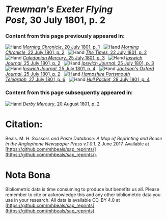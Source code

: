 # *Trewman's Exeter Flying Post*, 30 July 1801, p. 2  
  
### Content from this page previously appeared in:  
![Hand](http://scissorsandpaste.net/wp-content/uploads/2017/06/smallhandpointer.png) [*Morning Chronicle*, 20 July 1801, p. 1](https://mhbeals.github.io/sap_html/Morning-Chronicle/Morning-Chronicle-20-July-1801-p-1)  
![Hand](http://scissorsandpaste.net/wp-content/uploads/2017/06/smallhandpointer.png) [*Morning Chronicle*, 22 July 1801, p. 2](https://mhbeals.github.io/sap_html/Morning-Chronicle/Morning-Chronicle-22-July-1801-p-2)  
![Hand](http://scissorsandpaste.net/wp-content/uploads/2017/06/smallhandpointer.png) [*The Times*, 22 July 1801, p. 2](https://mhbeals.github.io/sap_html/The-Times/The-Times-22-July-1801-p-2)  
![Hand](http://scissorsandpaste.net/wp-content/uploads/2017/06/smallhandpointer.png) [*Caledonian Mercury*, 25 July 1801, p. 3](https://mhbeals.github.io/sap_html/Caledonian-Mercury/Caledonian-Mercury-25-July-1801-p-3)  
![Hand](http://scissorsandpaste.net/wp-content/uploads/2017/06/smallhandpointer.png) [*Ipswich Journal*, 25 July 1801, p. 2](https://mhbeals.github.io/sap_html/Ipswich-Journal/Ipswich-Journal-25-July-1801-p-2)  
![Hand](http://scissorsandpaste.net/wp-content/uploads/2017/06/smallhandpointer.png) [*Ipswich Journal*, 25 July 1801, p. 3](https://mhbeals.github.io/sap_html/Ipswich-Journal/Ipswich-Journal-25-July-1801-p-3)  
![Hand](http://scissorsandpaste.net/wp-content/uploads/2017/06/smallhandpointer.png) [*Ipswich Journal*, 25 July 1801, p. 4](https://mhbeals.github.io/sap_html/Ipswich-Journal/Ipswich-Journal-25-July-1801-p-4)  
![Hand](http://scissorsandpaste.net/wp-content/uploads/2017/06/smallhandpointer.png) [*Jackson's Oxford Journal*, 25 July 1801, p. 2](https://mhbeals.github.io/sap_html/Jackson's-Oxford-Journal/Jackson's-Oxford-Journal-25-July-1801-p-2)  
![Hand](http://scissorsandpaste.net/wp-content/uploads/2017/06/smallhandpointer.png) [*Hampshire Portsmouth Telegraph*, 27 July 1801, p. 6](https://mhbeals.github.io/sap_html/Hampshire-Portsmouth-Telegraph/Hampshire-Portsmouth-Telegraph-27-July-1801-p-6)  
![Hand](http://scissorsandpaste.net/wp-content/uploads/2017/06/smallhandpointer.png) [*Hull Packet*, 28 July 1801, p. 4](https://mhbeals.github.io/sap_html/Hull-Packet/Hull-Packet-28-July-1801-p-4)  
  
### Content from this page subsequently appeared in:  
![Hand](http://scissorsandpaste.net/wp-content/uploads/2017/06/smallhandpointer.png) [*Derby Mercury*, 20 August 1801, p. 2](https://mhbeals.github.io/sap_html/Derby-Mercury/Derby-Mercury-20-August-1801-p-2)  


# Citation: 

Beals. M. H. *Scissors and Paste Database: A Map of Reprinting and Reuse in the Anglophone Newspaper Press v.1.0.1.* 2 June 2017. Available at [https://github.com/mhbeals/sap_reprints/](https://github.com/mhbeals/sap_reprints/). 

# Nota Bona

Bibliometric data is time consuming to produce but benefits us all. Please remember to cite or acknowledge this and any other bibliometric data you use in your research. All data is available CC-BY 4.0 at [https://github.com/mhbeals/sap_reprints](https://github.com/mhbeals/sap_reprints)